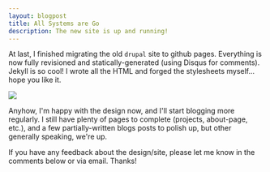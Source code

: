 ```yaml
---
layout: blogpost
title: All Systems are Go
description: The new site is up and running!
---
```


At last, I finished migrating the old `drupal` site to github pages. Everything is now fully
revisioned and statically-generated (using Disqus for comments). Jekyll is so cool! I wrote all 
the HTML and forged the stylesheets myself... hope you like it. 

<a href='http://cheezburger.com/View/2825781504'>
<img src='http://images.cheezburger.com/completestore/2009/11/10/129023584835271858.jpg' class="blog_post_image" /></a>

Anyhow, I'm happy with the design now, and I'll start blogging more regularly. I still have 
plenty of pages to complete (projects, about-page, etc.), and a few partially-written blogs
posts to polish up, but other generally speaking, we're up.

If you have any feedback about the design/site, please let me know in the comments below or 
via email. Thanks!
